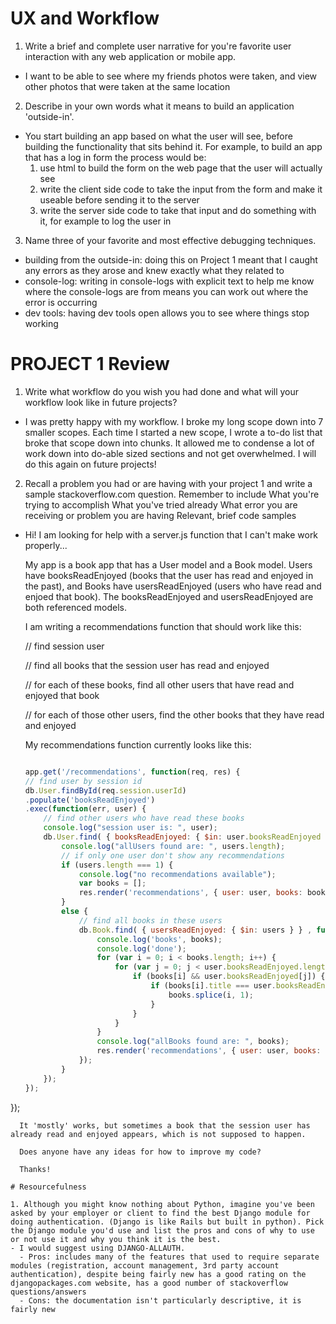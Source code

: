 
# UX and Workflow

1. Write a brief and complete user narrative for you're favorite user interaction with any web application or mobile app.
  - I want to be able to see where my friends photos were taken, and view other photos that were taken at the same location

2. Describe in your own words what it means to build an application 'outside-in'.
  - You start building an app based on what the user will see, before building the functionality that sits behind it. For example, to build an app that has a log in form the process would be:
    1. use html to build the form on the web page that the user will actually see
    2. write the client side code to take the input from the form and make it useable before sending it to the server
    3. write the server side code to take that input and do something with it, for example to log the user in

3. Name three of your favorite and most effective debugging techniques.
  - building from the outside-in: doing this on Project 1 meant that I caught any errors as they arose and knew exactly what they related to
  - console-log: writing in console-logs with explicit text to help me know where the console-logs are from means you can work out where the error is occurring
  - dev tools: having dev tools open allows you to see where things stop working

# PROJECT 1 Review

1. Write what workflow do you wish you had done and what will your workflow look like in future projects?
  - I was pretty happy with my workflow. I broke my long scope down into 7 smaller scopes. Each time I started a new scope, I wrote a to-do list that broke that scope down into chunks. It allowed me to condense a lot of work down into do-able sized sections and not get overwhelmed. I will do this again on future projects!

2. Recall a problem you had or are having with your project 1 and write a sample stackoverflow.com question. Remember to include
What you're trying to accomplish
What you've tried already
What error you are receiving or problem you are having
Relevant, brief code samples
  - Hi! I am looking for help with a server.js function that I can't make work properly...

    My app is a book app that has a User model and a Book model. Users have booksReadEnjoyed (books that the user has read and enjoyed in the past), and Books have usersReadEnjoyed (users who have read and enjoed that book). The booksReadEnjoyed and usersReadEnjoyed are both referenced models.

    I am writing a recommendations function that should work like this:

    // find session user

    // find all books that the session user has read and enjoyed

    // for each of these books, find all other users that have read and enjoyed that book

    // for each of those other users, find the other books that they have read and enjoyed

    My recommendations function currently looks like this:

    ``` js

    app.get('/recommendations', function(req, res) {
  	// find user by session id
  	db.User.findById(req.session.userId)
  	.populate('booksReadEnjoyed')
  	.exec(function(err, user) {
  		// find other users who have read these books
  		console.log("session user is: ", user);
  		db.User.find( { booksReadEnjoyed: { $in: user.booksReadEnjoyed } } , function(err, users) {
  			console.log("allUsers found are: ", users.length);
  			// if only one user don't show any recommendations
  			if (users.length === 1) {
  				console.log("no recommendations available");
  				var books = [];
  				res.render('recommendations', { user: user, books: books } );
  			}
  			else {
  				// find all books in these users
  				db.Book.find( { usersReadEnjoyed: { $in: users } } , function(err, books) {
  					console.log('books', books);
  					console.log('done');
  					for (var i = 0; i < books.length; i++) {
  						for (var j = 0; j < user.booksReadEnjoyed.length; j++) {
  							if (books[i] && user.booksReadEnjoyed[j]) {
  								if (books[i].title === user.booksReadEnjoyed[j].title) {
  									books.splice(i, 1);
  								}
  							}
  						}
  					}
  					console.log("allBooks found are: ", books);
  					res.render('recommendations', { user: user, books: books } );
  				});
  			}
  		});
  	});
  });
  ```
    It 'mostly' works, but sometimes a book that the session user has already read and enjoyed appears, which is not supposed to happen.

    Does anyone have any ideas for how to improve my code?

    Thanks!

# Resourcefulness

1. Although you might know nothing about Python, imagine you've been asked by your employer or client to find the best Django module for doing authentication. (Django is like Rails but built in python). Pick the Django module you'd use and list the pros and cons of why to use or not use it and why you think it is the best.
  - I would suggest using DJANGO-ALLAUTH.
    - Pros: includes many of the features that used to require separate modules (registration, account management, 3rd party account authentication), despite being fairly new has a good rating on the djangopackages.com website, has a good number of stackoverflow questions/answers
    - Cons: the documentation isn't particularly descriptive, it is fairly new 
